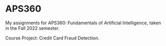 # APS360
My assignments for APS360: Fundamentals of Artificial Intelligence, taken in the Fall 2022 semester.

Course Project: Credit Card Fraud Detection.
